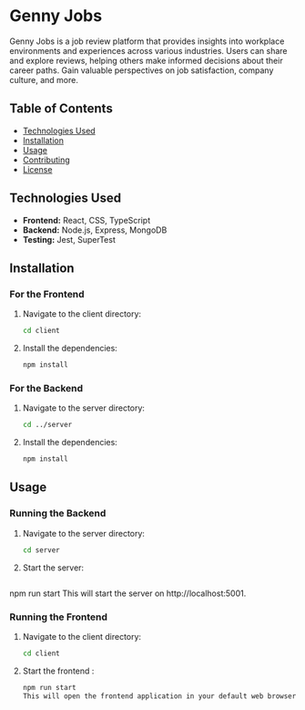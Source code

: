 # Genny Jobs

Genny Jobs is a job review platform that provides insights into workplace environments and experiences across various industries. Users can share and explore reviews, helping others make informed decisions about their career paths. Gain valuable perspectives on job satisfaction, company culture, and more.

## Table of Contents
- [Technologies Used](#technologies-used)
- [Installation](#installation)
- [Usage](#usage)
- [Contributing](#contributing)
- [License](#license)

## Technologies Used
- **Frontend:** React, CSS, TypeScript
- **Backend:** Node.js, Express, MongoDB
- **Testing:** Jest, SuperTest

## Installation

### For the Frontend
1. Navigate to the client directory:
   ```bash
   cd client
2. Install the dependencies:
   ```bash
   npm install

### For the Backend
1. Navigate to the server directory:
   ```bash
   cd ../server
2. Install the dependencies:
   ```bash
   npm install

## Usage

### Running the Backend
1. Navigate to the server directory:
   ```bash
   cd server

2. Start the server:
   ```bash
  npm run start
This will start the server on http://localhost:5001.

### Running the Frontend
1. Navigate to the client directory:
   ```bash
   cd client
2. Start the frontend :
   ```bash
   npm run start
   This will open the frontend application in your default web browser.


